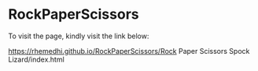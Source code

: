 # RockPaperScissors

To visit the page, kindly visit the link below:

https://rhemedhi.github.io/RockPaperScissors/Rock Paper Scissors Spock Lizard/index.html
